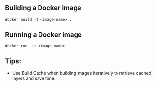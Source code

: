 
## Building a Docker image
```
docker build -t <image-name> .
```

## Running a Docker image
```
docker run -it <image-name>
```

## Tips:
- Use Build Cache when building images iteratively to retrieve cached layers and save time.
